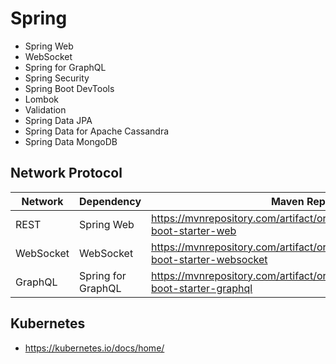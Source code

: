 # Spring

- Spring Web
- WebSocket
- Spring for GraphQL
- Spring Security
- Spring Boot DevTools
- Lombok
- Validation
- Spring Data JPA
- Spring Data for Apache Cassandra
- Spring Data MongoDB

## Network Protocol

| Network   | Dependency         | Maven Repository                                                                          |
| --------- | ------------------ | ----------------------------------------------------------------------------------------- |
| REST      | Spring Web         | https://mvnrepository.com/artifact/org.springframework.boot/spring-boot-starter-web       |
| WebSocket | WebSocket          | https://mvnrepository.com/artifact/org.springframework.boot/spring-boot-starter-websocket |
| GraphQL   | Spring for GraphQL | https://mvnrepository.com/artifact/org.springframework.boot/spring-boot-starter-graphql   |

## Kubernetes
- https://kubernetes.io/docs/home/
